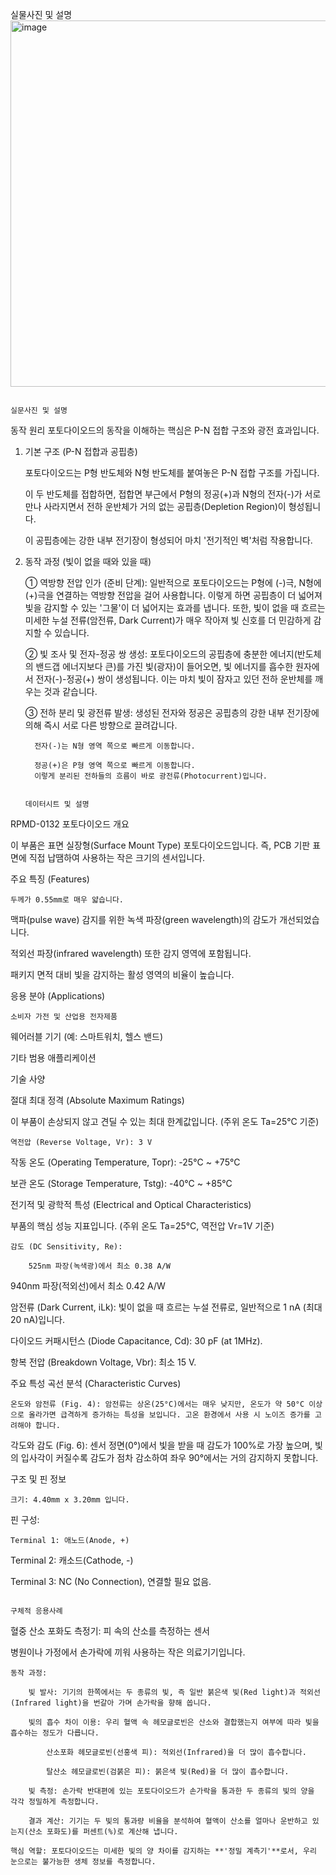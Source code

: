실물사진 및 설명
<img width="886" height="586" alt="image" src="https://github.com/user-attachments/assets/865674f1-faff-43b8-8c26-f283081bd9ce" />



                                                                                                                        실문사진 및 설명


동작 원리
포토다이오드의 동작을 이해하는 핵심은 P-N 접합 구조와 광전 효과입니다.

   1. 기본 구조 (P-N 접합과 공핍층)

        포토다이오드는 P형 반도체와 N형 반도체를 붙여놓은 P-N 접합 구조를 가집니다.

        이 두 반도체를 접합하면, 접합면 부근에서 P형의 정공(+)과 N형의 전자(-)가 서로 만나 사라지면서 전하 운반체가 거의 없는 공핍층(Depletion Region)이 형성됩니다.

        이 공핍층에는 강한 내부 전기장이 형성되어 마치 '전기적인 벽'처럼 작용합니다.

   2. 동작 과정 (빛이 없을 때와 있을 때)

        ① 역방향 전압 인가 (준비 단계):
        일반적으로 포토다이오드는 P형에 (-)극, N형에 (+)극을 연결하는 역방향 전압을 걸어 사용합니다. 이렇게 하면 공핍층이 더 넓어져 빛을 감지할 수 있는 '그물'이 더 넓어지는 효과를 냅니다. 또한, 빛이 없을 때 흐르는 미세한 누설 전류(암전류, Dark Current)가 매우 작아져 빛 신호를 더 민감하게 감지할 수 있습니다.

        ② 빛 조사 및 전자-정공 쌍 생성:
        포토다이오드의 공핍층에 충분한 에너지(반도체의 밴드갭 에너지보다 큰)를 가진 빛(광자)이 들어오면, 빛 에너지를 흡수한 원자에서 전자(-)-정공(+) 쌍이 생성됩니다. 이는 마치 빛이 잠자고 있던 전하 운반체를 깨우는 것과 같습니다.

        ③ 전하 분리 및 광전류 발생:
        생성된 전자와 정공은 공핍층의 강한 내부 전기장에 의해 즉시 서로 다른 방향으로 끌려갑니다.

            전자(-)는 N형 영역 쪽으로 빠르게 이동합니다.

            정공(+)은 P형 영역 쪽으로 빠르게 이동합니다.
            이렇게 분리된 전하들의 흐름이 바로 광전류(Photocurrent)입니다.

                                                                                                                           데이터시트 및 설명

      

RPMD-0132 포토다이오드 개요

이 부품은 표면 실장형(Surface Mount Type) 포토다이오드입니다. 즉, PCB 기판 표면에 직접 납땜하여 사용하는 작은 크기의 센서입니다.

주요 특징 (Features)

    두께가 0.55mm로 매우 얇습니다.

맥파(pulse wave) 감지를 위한 녹색 파장(green wavelength)의 감도가 개선되었습니다.

적외선 파장(infrared wavelength) 또한 감지 영역에 포함됩니다.

패키지 면적 대비 빛을 감지하는 활성 영역의 비율이 높습니다.

응용 분야 (Applications)

    소비자 가전 및 산업용 전자제품 

웨어러블 기기 (예: 스마트워치, 헬스 밴드) 

기타 범용 애플리케이션 

기술 사양

절대 최대 정격 (Absolute Maximum Ratings)

이 부품이 손상되지 않고 견딜 수 있는 최대 한계값입니다. (주위 온도 Ta=25°C 기준) 

    역전압 (Reverse Voltage, Vr): 3 V 

작동 온도 (Operating Temperature, Topr): -25°C ~ +75°C 

보관 온도 (Storage Temperature, Tstg): -40°C ~ +85°C 

전기적 및 광학적 특성 (Electrical and Optical Characteristics)

부품의 핵심 성능 지표입니다. (주위 온도 Ta=25°C, 역전압 Vr=1V 기준) 

    감도 (DC Sensitivity, Re):

        525nm 파장(녹색광)에서 최소 0.38 A/W 

940nm 파장(적외선)에서 최소 0.42 A/W 

암전류 (Dark Current, iLk): 빛이 없을 때 흐르는 누설 전류로, 일반적으로 1 nA (최대 20 nA)입니다.

다이오드 커패시턴스 (Diode Capacitance, Cd): 30 pF (at 1MHz).

항복 전압 (Breakdown Voltage, Vbr): 최소 15 V.

주요 특성 곡선 분석 (Characteristic Curves)

    온도와 암전류 (Fig. 4): 암전류는 상온(25°C)에서는 매우 낮지만, 온도가 약 50°C 이상으로 올라가면 급격하게 증가하는 특성을 보입니다. 고온 환경에서 사용 시 노이즈 증가를 고려해야 합니다.

각도와 감도 (Fig. 6): 센서 정면(0°)에서 빛을 받을 때 감도가 100%로 가장 높으며, 빛의 입사각이 커질수록 감도가 점차 감소하여 좌우 90°에서는 거의 감지하지 못합니다.

구조 및 핀 정보

    크기: 4.40mm x 3.20mm 입니다.

핀 구성:

    Terminal 1: 애노드(Anode, +) 

Terminal 2: 캐소드(Cathode, -) 

Terminal 3: NC (No Connection), 연결할 필요 없음.


                                                                                                                구체적 응용사례


혈중 산소 포화도 측정기: 피 속의 산소를 측정하는 센서

병원이나 가정에서 손가락에 끼워 사용하는 작은 의료기기입니다. 

    동작 과정:

        빛 발사: 기기의 한쪽에서는 두 종류의 빛, 즉 일반 붉은색 빛(Red light)과 적외선(Infrared light)을 번갈아 가며 손가락을 향해 쏩니다.

        빛의 흡수 차이 이용: 우리 혈액 속 헤모글로빈은 산소와 결합했는지 여부에 따라 빛을 흡수하는 정도가 다릅니다.

            산소포화 헤모글로빈(선홍색 피): 적외선(Infrared)을 더 많이 흡수합니다.

            탈산소 헤모글로빈(검붉은 피): 붉은색 빛(Red)을 더 많이 흡수합니다.

        빛 측정: 손가락 반대편에 있는 포토다이오드가 손가락을 통과한 두 종류의 빛의 양을 각각 정밀하게 측정합니다.

        결과 계산: 기기는 두 빛의 통과량 비율을 분석하여 혈액이 산소를 얼마나 운반하고 있는지(산소 포화도)를 퍼센트(%)로 계산해 냅니다.

    핵심 역할: 포토다이오드는 미세한 빛의 양 차이를 감지하는 **'정밀 계측기'**로서, 우리 눈으로는 불가능한 생체 정보를 측정합니다.
